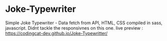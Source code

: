 # Joke-Typewriter
Simple Joke Typewriter - Data fetch from API, HTML, CSS compiled in sass, javascript.
Didnt tackle the responsivnes on this one.
live preview : https://codingcat-dev.github.io/Joke-Typewritter/
